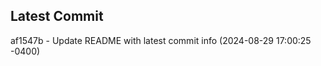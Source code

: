 
## Latest Commit
af1547b - Update README with latest commit info (2024-08-29 17:00:25 -0400) <Yunxi-Zhou>
